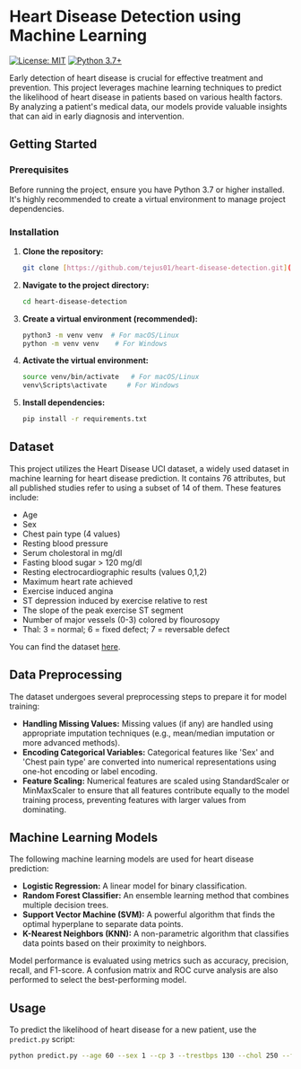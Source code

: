 # Heart Disease Detection using Machine Learning

[![License: MIT](https://img.shields.io/badge/License-MIT-yellow.svg)](https://opensource.org/licenses/MIT)
[![Python 3.7+](https://img.shields.io/badge/python-3.7+-blue.svg)](https://www.python.org/downloads/)

Early detection of heart disease is crucial for effective treatment and prevention. This project leverages machine learning techniques to predict the likelihood of heart disease in patients based on various health factors. By analyzing a patient's medical data, our models provide valuable insights that can aid in early diagnosis and intervention.

## Getting Started

### Prerequisites

Before running the project, ensure you have Python 3.7 or higher installed. It's highly recommended to create a virtual environment to manage project dependencies.

### Installation

1.  **Clone the repository:**

    ```bash
    git clone [https://github.com/tejus01/heart-disease-detection.git](https://github.com/tejus01/heart-disease-detection.git)
    ```

2.  **Navigate to the project directory:**

    ```bash
    cd heart-disease-detection
    ```

3.  **Create a virtual environment (recommended):**

    ```bash
    python3 -m venv venv  # For macOS/Linux
    python -m venv venv    # For Windows
    ```

4.  **Activate the virtual environment:**

    ```bash
    source venv/bin/activate   # For macOS/Linux
    venv\Scripts\activate     # For Windows
    ```

5.  **Install dependencies:**

    ```bash
    pip install -r requirements.txt
    ```

## Dataset

This project utilizes the Heart Disease UCI dataset, a widely used dataset in machine learning for heart disease prediction. It contains 76 attributes, but all published studies refer to using a subset of 14 of them. These features include:

*   Age
*   Sex
*   Chest pain type (4 values)
*   Resting blood pressure
*   Serum cholestoral in mg/dl
*   Fasting blood sugar > 120 mg/dl
*   Resting electrocardiographic results (values 0,1,2)
*   Maximum heart rate achieved
*   Exercise induced angina
*   ST depression induced by exercise relative to rest
*   The slope of the peak exercise ST segment
*   Number of major vessels (0-3) colored by flourosopy
*   Thal: 3 = normal; 6 = fixed defect; 7 = reversable defect

You can find the dataset [here](https://archive.ics.uci.edu/ml/datasets/heart+Disease).

## Data Preprocessing

The dataset undergoes several preprocessing steps to prepare it for model training:

*   **Handling Missing Values:** Missing values (if any) are handled using appropriate imputation techniques (e.g., mean/median imputation or more advanced methods).
*   **Encoding Categorical Variables:** Categorical features like 'Sex' and 'Chest pain type' are converted into numerical representations using one-hot encoding or label encoding.
*   **Feature Scaling:** Numerical features are scaled using StandardScaler or MinMaxScaler to ensure that all features contribute equally to the model training process, preventing features with larger values from dominating.

## Machine Learning Models

The following machine learning models are used for heart disease prediction:

*   **Logistic Regression:** A linear model for binary classification.
*   **Random Forest Classifier:** An ensemble learning method that combines multiple decision trees.
*   **Support Vector Machine (SVM):** A powerful algorithm that finds the optimal hyperplane to separate data points.
*   **K-Nearest Neighbors (KNN):** A non-parametric algorithm that classifies data points based on their proximity to neighbors.

Model performance is evaluated using metrics such as accuracy, precision, recall, and F1-score. A confusion matrix and ROC curve analysis are also performed to select the best-performing model.

## Usage

To predict the likelihood of heart disease for a new patient, use the `predict.py` script:

```bash
python predict.py --age 60 --sex 1 --cp 3 --trestbps 130 --chol 250 --fbs 0 --restecg 0 --thalach 150 --exang 1 --oldpeak 1.5 --slope 2 --ca 0 --thal 2
